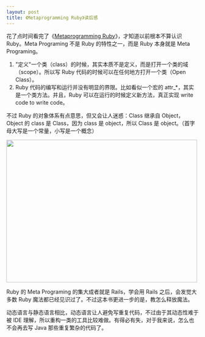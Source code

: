 ```yaml
---
layout: post
title: 《Metaprogramming Ruby》读后感
---
```


花了点时间看完了《<a href="http://book.douban.com/subject/4086938/">Metaprogramming Ruby</a>》，才知道以前根本不算认识 Ruby。Meta Programing 不是 Ruby 的特性之一，而是 Ruby 本身就是 Meta Programing。

<ol>
	<li>"定义"一个类（class）的时候，其实本质不是定义，而是打开一个类的域（scope）。所以写 Ruby 代码的时候可以在任何地方打开一个类（Open Class）。</li>
	<li>Ruby 代码的编写和运行并没有明显的界限。比如看似一个宏的 attr_*，其实是一个类方法。并且，Ruby 可以在运行的时候定义新方法，真正实现 write code to write code。</li>
</ol>

不过 Ruby 的对象体系有点意思，但又会让人迷惑：Class 继承自 Object，Object 的 class 是 Class，因为 class 是 object，所以 Class 是 object。（首字母大写是一个常量，小写是一个概念）

<a href="http://chloerei.com/wp-content/uploads/2011/01/objects-classes.png" rel="attachment wp-att-705"><img src="http://chloerei.com/wp-content/uploads/2011/01/objects-classes-500x373.png" alt="" title="objects-classes" width="500" height="373" class="aligncenter size-large wp-image-705" /></a>

Ruby 的 Meta Programing 的集大成者就是 Rails，学会用 Rails 之后，会发觉大多数 Ruby 魔法都已经见识过了。不过这本书更进一步的是，教怎么释放魔法。

动态语言与静态语言相比，动态语言让人避免写重复代码，不过由于其动态性难于被 IDE 理解，所以重构一类的工具比较难做。有得必有失，对于我来说，怎么也不会再去写 Java 那些重复繁杂的代码了。
